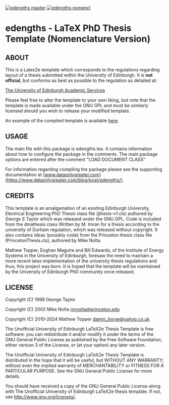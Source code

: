 [![edengths master](https://github.com/H0R5E/edengths/workflows/edengths%20master/badge.svg)](https://h0r5e.github.io/edengths/edengths.pdf)
[![edengths nomencl](https://github.com/H0R5E/edengths/workflows/edengths%20nomencl/badge.svg)](https://h0r5e.github.io/edengths/edengths_nomencl.pdf)

# edengths - LaTeX PhD Thesis Template (Nomenclature Version)

## ABOUT

This is a Latex2e template which corresponds to the
regulations regarding layout of a thesis submitted within the University
of Edinburgh. It is **not official**, but conforms as best as possible to the
regulation as detailed at:

[The University of Edinburgh Academic Services](http://www.ed.ac.uk/academic-services/students/thesis-submission)

Please feel free to alter the template to your own liking, but note that
the template is made available under the GNU GPL and must be similarly
licensed should you wish to release your modified template.

An example of the compiled template is available [here](https://h0r5e.github.io/edengths/edengths_nomencl.pdf).

## USAGE

The main file with this package is edengths.tex. It contains information about
how to configure the package in the comments. The main package options are 
entered after the comment "LOAD DOCUMENT CLASS"

For information regarding compiling the package please see the supporting 
documentation at
[www.dataonlygreater.com](https://www.dataonlygreater.com/blog/post/edengths/).

## CREDITS

This template is an amalgamation of an existing Edinburgh University,
Electrical Engineering PhD Thesis class file (jthesis-v1.cls) authored by
George S Taylor which was released under the GNU GPL.
Code is included from the dmathesis class Written by M. Imran
for a thesis according to the university of Durham regulation, which was
released without copyright. It also contains ideas (possibly code) from the
Princeton thesis class file (PrincetonThesis.cls), authored by Mike Nolta.

Mathew Topper, Eoghan Maguire and Bill Edwards, of the Institute of Energy
Systems in the University of Edinburgh, foresaw the need to maintain a
more recent latex implementation of the university thesis regulations and thus,
this project was born. It is hoped that the template will be maintained by the
University of Edinburgh PhD community once released.

## LICENSE

Copyright (C) 1998 George Taylor

Copyright (C) 2002 Mike Nolta <mrnolta@princeton.edu>

Copyright (C) 2010-2024 Mathew Topper <damm_horse@yahoo.co.uk>

The Unofficial University of Edinburgh LaTeX2e Thesis
Template is free software: you can redistribute it and/or modify
it under the terms of the GNU General Public License as published by
the Free Software Foundation, either version 3 of the License, or
(at your option) any later version.

The Unofficial University of Edinburgh LaTeX2e Thesis
Template is distributed in the hope that it will be useful,
but WITHOUT ANY WARRANTY; without even the implied warranty of
MERCHANTABILITY or FITNESS FOR A PARTICULAR PURPOSE.  See the
GNU General Public License for more details.

You should have received a copy of the GNU General Public License
along with The Unofficial University of Edinburgh LaTeX2e thesis template.
If not, see <http://www.gnu.org/licenses/>.
